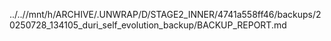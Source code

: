../..//mnt/h/ARCHIVE/.UNWRAP/D/STAGE2_INNER/4741a558ff46/backups/20250728_134105_duri_self_evolution_backup/BACKUP_REPORT.md